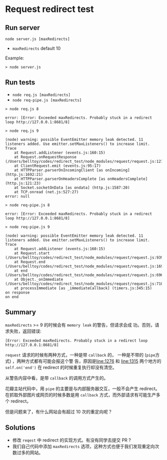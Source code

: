 Request redirect test
=====================

## Run server

`node server.js [maxRedirects]`

* `maxRedirects` default 10

Example:

```
> node server.js
```

## Run tests

- `node req.js [maxRedirects]`
- `node req-pipe.js [maxRedirects]`

```
> node req.js 8

error: [Error: Exceeded maxRedirects. Probably stuck in a redirect loop http://127.0.0.1:8681/8]

> node req.js 9

(node) warning: possible EventEmitter memory leak detected. 11 listeners added. Use emitter.setMaxListeners() to increase limit.
Trace
    at Request.addListener (events.js:160:15)
    at Request.onRequestResponse (/Users/belltoy/codes/redirect_test/node_modules/request/request.js:1276:12)
    at ClientRequest.emit (events.js:95:17)
    at HTTPParser.parserOnIncomingClient [as onIncoming] (http.js:1692:21)
    at HTTPParser.parserOnHeadersComplete [as onHeadersComplete] (http.js:121:23)
    at Socket.socketOnData [as ondata] (http.js:1587:20)
    at TCP.onread (net.js:527:27)
error: null

> node req-pipe.js 8

error: [Error: Exceeded maxRedirects. Probably stuck in a redirect loop http://127.0.0.1:8681/8]

> node req-pipe.js 9

(node) warning: possible EventEmitter memory leak detected. 11 listeners added. Use emitter.setMaxListeners() to increase limit.
Trace
    at Request.addListener (events.js:160:15)
    at Request.start (/Users/belltoy/codes/redirect_test/node_modules/request/request.js:939:8)
    at Request.end (/Users/belltoy/codes/redirect_test/node_modules/request/request.js:1699:10)
    at end (/Users/belltoy/codes/redirect_test/node_modules/request/request.js:696:14)
    at Object._onImmediate (/Users/belltoy/codes/redirect_test/node_modules/request/request.js:710:7)
    at processImmediate [as _immediateCallback] (timers.js:345:15)
on response
on end
```

## Summary

`maxRedirects` >= 9 的时候会有 `memory leak` 的警告，但请求会成
功。否则，请求失败，返回错误:

    [Error: Exceeded maxRedirects. Probably stuck in a redirect loop http://127.0.0.1:8681/8]

`request` 请求的时候有两种方式，一种是带 `callback` 的，
一种是不带的 (`pipe`方式) ，两种方式都有可能会报这个警
告，原因是[line:1276](https://github.com/request/request/blob/v2.47.0/request.js#L1276)
和 [line:1315](https://github.com/request/request/blob/v2.47.0/request.js#L1315)
两个地方的 `self.on('end')` 在 redirect 的时候重复执行却没有清空。

从警告内容中看，是带 `callback` 的调用方式产生的。

花瓣主站代码中，用 `pipe` 的主要是与内部服务器交互，一般不会产生 redirect。
在抓取外部图片或网页的时候多数是用 `callback` 方式，而外部请求有可能生产多个 redirect。

但是问题来了，有什么网站会有超过 10 次的重定向呢？

## Solutions

* 修改 `reqest` 中 redirect 的实现方式。有没有同学去提交 PR ?
* 我们自己代码中添加 `maxRedirects` 选项，这种方式也便于我们发现重定向次数过多的网站。
